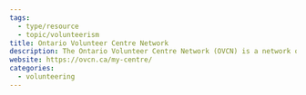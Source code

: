 ```yaml
---
tags:
  - type/resource
  - topic/volunteerism
title: Ontario Volunteer Centre Network
description: The Ontario Volunteer Centre Network (OVCN) is a network of 16 local volunteer centres whose independent efforts support, promote and enhance volunteerism across Ontario.
website: https://ovcn.ca/my-centre/
categories:
  - volunteering
---
```

